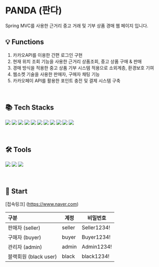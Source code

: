 # PANDA (판다)
Spring MVC를 사용한 근거리 중고 거래 및 기부 상품 경매 웹 페이지 입니다.

## 💡 Functions
1. 카카오API를 이용한 간편 로그인 구현
2. 현재 위치 조회 기능을 사용한 근거리 상품조회, 중고 상품 구매 & 판매
3. 경매 방식을 적용한 중고 상품 기부 시스템 적용으로 소외계층, 환경보호 기여
4. 웹소켓 기술을 사용한 판매자, 구매자 채팅 기능
5. 카카오페이 API를 활용한 포인트 충전 및 결제 시스템 구축

&nbsp;
## 📚 Tech Stacks

<img src="https://img.shields.io/badge/Java11-16A5F3?style=flat&logo=Java&logoColor=white"/> <img src="https://img.shields.io/badge/Spring MVC-6DB33F?style=flat&logo=Spring&logoColor=white"/> <img src="https://img.shields.io/badge/JavaScript-FDEE21?style=flat&logo=JavaScript&logoColor=black"/>
<img src="https://img.shields.io/badge/jQuery-0769AD?style=flat&logo=jQuery&logoColor=white"/> <img src="https://img.shields.io/badge/JSON-000000?style=flat&logo=JSON&logoColor=white"/> <img src="https://img.shields.io/badge/Ajax-23C8D2?style=flat&logo=Ajax&logoColor=white"/> <img src="https://img.shields.io/badge/HTML5-E34F26?style=flat&logo=HTML5&logoColor=white"/>  <img src="https://img.shields.io/badge/CSS3-1572B6?style=flat&logo=CSS3&logoColor=white"/> <img src="https://img.shields.io/badge/Bootstrap-7952B3?style=flat&logo=Bootstrap&logoColor=white"/>  <img src="https://img.shields.io/badge/MyBatis-F09D13?style=flat&logo=MyBatis&logoColor=white"/> <img src="https://img.shields.io/badge/MySQL-4479A1?style=flat&logo=MySQL&logoColor=white"/>

&nbsp;
## 🛠 Tools
<img src="https://img.shields.io/badge/STS-30B980?style=flat&logo=Eclipse IDE&logoColor=white"/>  <img src="https://img.shields.io/badge/Slack-4A154B?style=flat&logo=Slack&logoColor=white"/>  <img src="https://img.shields.io/badge/GitHub-181717?style=flat&logo=GitHub&logoColor=white"/>  

&nbsp;
## 🐼 Start  
[접속링크] (https://www.naver.com)

|구분|계정|비밀번호|
|:---|---|---|
|판매자 (seller)| seller | Seller1234! | 
|구매자 (buyer)| buyer | Buyer1234! |
|관리자 (admin)| admin | Admin1234! |
|블랙회원 (black user)| black | black1234! |


